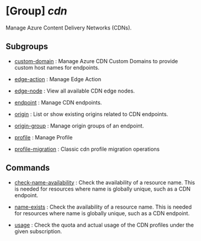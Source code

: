 # [Group] _cdn_

Manage Azure Content Delivery Networks (CDNs).

## Subgroups

- [custom-domain](/Commands/cdn/custom-domain/readme.md)
: Manage Azure CDN Custom Domains to provide custom host names for endpoints.

- [edge-action](/Commands/cdn/edge-action/readme.md)
: Manage Edge Action

- [edge-node](/Commands/cdn/edge-node/readme.md)
: View all available CDN edge nodes.

- [endpoint](/Commands/cdn/endpoint/readme.md)
: Manage CDN endpoints.

- [origin](/Commands/cdn/origin/readme.md)
: List or show existing origins related to CDN endpoints.

- [origin-group](/Commands/cdn/origin-group/readme.md)
: Manage origin groups of an endpoint.

- [profile](/Commands/cdn/profile/readme.md)
: Manage Profile

- [profile-migration](/Commands/cdn/profile-migration/readme.md)
: Classic cdn profile migration operations

## Commands

- [check-name-availability](/Commands/cdn/_check-name-availability.md)
: Check the availability of a resource name. This is needed for resources where name is globally unique, such as a CDN endpoint.

- [name-exists](/Commands/cdn/_name-exists.md)
: Check the availability of a resource name. This is needed for resources where name is globally unique, such as a CDN endpoint.

- [usage](/Commands/cdn/_usage.md)
: Check the quota and actual usage of the CDN profiles under the given subscription.
